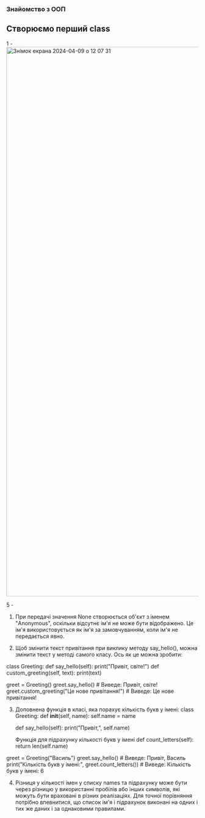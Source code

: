 ### Знайомство з ООП

## Створюємо перший class

1 - <img width="1440" alt="Знімок екрана 2024-04-09 о 12 07 31" src="https://github.com/nastya-kryhzanivskya/college2/assets/154334074/fe17bf62-b7b7-431f-8392-792c417ff23d">

5 - 

1. При передачі значення None створюється об'єкт з іменем "Anonymous", оскільки відсутнє ім'я не може бути відображено. Це ім'я використовується як ім'я за замовчуванням, коли ім'я не передається явно.

2. Щоб змінити текст привітання при виклику методу say_hello(), можна змінити текст у методі самого класу. Ось як це можна зробити:
   
class Greeting:
    def say_hello(self):
        print("Привіт, світе!")
    def custom_greeting(self, text):
        print(text)

greet = Greeting()
greet.say_hello()  # Виведе: Привіт, світе!
greet.custom_greeting("Це нове привітання!")  # Виведе: Це нове привітання!

3. Доповнена функція в класі, яка порахує кількість букв у імені:
class Greeting:
    def __init__(self, name):
        self.name = name

    def say_hello(self):
        print("Привіт,", self.name)

    Функція для підрахунку кількості букв у імені
    def count_letters(self):
        return len(self.name)

greet = Greeting("Василь")
greet.say_hello()  # Виведе: Привіт, Василь
print("Кількість букв у імені:", greet.count_letters())  # Виведе: Кількість букв у імені: 6

4. Різниця у кількості імен у списку names та підрахунку може бути через різницю у використанні пробілів або інших символів, які можуть бути враховані в різних реалізаціях. Для точної порівняння потрібно впевнитися, що список ім'я і підрахунок виконані на одних і тих же даних і за однаковими правилами.
